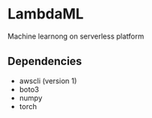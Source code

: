 # LambdaML
Machine learnong on serverless platform


## Dependencies
- awscli (version 1)
- boto3
- numpy
- torch